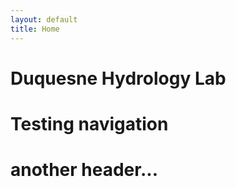 ```yaml
---
layout: default
title: Home
---
```

# Duquesne Hydrology Lab

# Testing navigation

# another header...